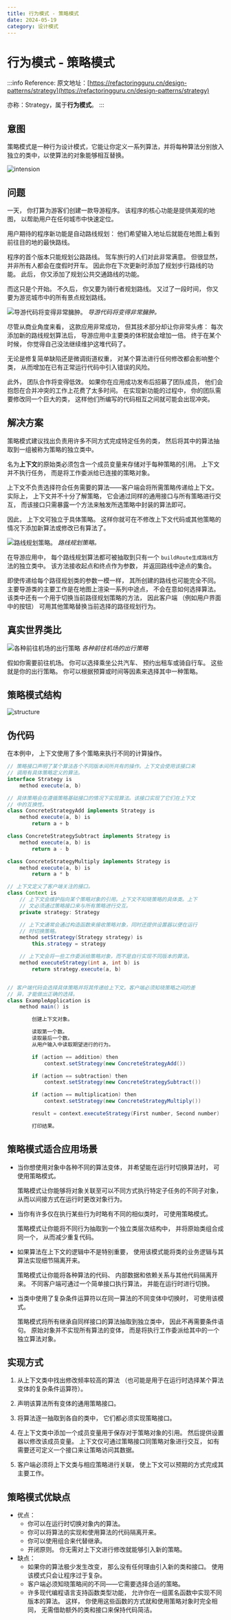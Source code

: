 ```yaml
---
title: 行为模式 - 策略模式
date: 2024-05-19
category: 设计模式
---
```


# 行为模式 - 策略模式

:::info Reference:
原文地址：[https://refactoringguru.cn/design-patterns/strategy](https://refactoringguru.cn/design-patterns/strategy)

亦称：Strategy，属于**行为模式**。
:::

## 意图

策略模式是一种行为设计模式，它能让你定义一系列算法，并将每种算法分别放入独立的类中，以使算法的对象能够相互替换。

![intension](https://refactoringguru.cn/images/patterns/content/strategy/strategy-2x.png)

## 问题

一天， 你打算为游客们创建一款导游程序。 该程序的核心功能是提供美观的地图， 以帮助用户在任何城市中快速定位。

用户期待的程序新功能是自动路线规划： 他们希望输入地址后就能在地图上看到前往目的地的最快路线。

程序的首个版本只能规划公路路线。 驾车旅行的人们对此非常满意。 但很显然， 并非所有人都会在度假时开车。 因此你在下次更新时添加了规划步行路线的功能。 此后， 你又添加了规划公共交通路线的功能。

而这只是个开始。 不久后， 你又要为骑行者规划路线。 又过了一段时间， 你又要为游览城市中的所有景点规划路线。

![导游代码将变得非常臃肿。](https://refactoringguru.cn/images/patterns/diagrams/strategy/problem-2x.png)
*导游代码将变得非常臃肿。*

尽管从商业角度来看， 这款应用非常成功， 但其技术部分却让你非常头疼： 每次添加新的路线规划算法后， 导游应用中主要类的体积就会增加一倍。 终于在某个时候， 你觉得自己没法继续维护这堆代码了。

无论是修复简单缺陷还是微调街道权重， 对某个算法进行任何修改都会影响整个类， 从而增加在已有正常运行代码中引入错误的风险。

此外， 团队合作将变得低效。 如果你在应用成功发布后招募了团队成员， 他们会抱怨在合并冲突的工作上花费了太多时间。 在实现新功能的过程中， 你的团队需要修改同一个巨大的类， 这样他们所编写的代码相互之间就可能会出现冲突。

## 解决方案

策略模式建议找出负责用许多不同方式完成特定任务的类， 然后将其中的算法抽取到一组被称为策略的独立类中。

名为**上下文**的原始类必须包含一个成员变量来存储对于每种策略的引用。 上下文并不执行任务， 而是将工作委派给已连接的策略对象。

上下文不负责选择符合任务需要的算法——客户端会将所需策略传递给上下文。 实际上， 上下文并不十分了解策略， 它会通过同样的通用接口与所有策略进行交互， 而该接口只需暴露一个方法来触发所选策略中封装的算法即可。

因此， 上下文可独立于具体策略。 这样你就可在不修改上下文代码或其他策略的情况下添加新算法或修改已有算法了。

![路线规划策略。](https://refactoringguru.cn/images/patterns/diagrams/strategy/solution-2x.png)
*路线规划策略。*

在导游应用中， 每个路线规划算法都可被抽取到只有一个 `build­Route生成路线`方法的独立类中。 该方法接收起点和终点作为参数， 并返回路线中途点的集合。

即使传递给每个路径规划类的参数一模一样， 其所创建的路线也可能完全不同。 主要导游类的主要工作是在地图上渲染一系列中途点， 不会在意如何选择算法。 该类中还有一个用于切换当前路径规划策略的方法， 因此客户端 （例如用户界面中的按钮） 可用其他策略替换当前选择的路径规划行为。

## 真实世界类比

![各种前往机场的出行策略](https://refactoringguru.cn/images/patterns/content/strategy/strategy-comic-1-zh-2x.png)
*各种前往机场的出行策略*

假如你需要前往机场。 你可以选择乘坐公共汽车、 预约出租车或骑自行车。 这些就是你的出行策略。 你可以根据预算或时间等因素来选择其中一种策略。

## 策略模式结构

![structure](https://refactoringguru.cn/images/patterns/diagrams/strategy/structure-2x.png)

## 伪代码

在本例中， 上下文使用了多个策略来执行不同的计算操作。

```java
// 策略接口声明了某个算法各个不同版本间所共有的操作。上下文会使用该接口来
// 调用有具体策略定义的算法。
interface Strategy is
    method execute(a, b)

// 具体策略会在遵循策略基础接口的情况下实现算法。该接口实现了它们在上下文
// 中的互换性。
class ConcreteStrategyAdd implements Strategy is
    method execute(a, b) is
        return a + b

class ConcreteStrategySubtract implements Strategy is
    method execute(a, b) is
        return a - b

class ConcreteStrategyMultiply implements Strategy is
    method execute(a, b) is
        return a * b

// 上下文定义了客户端关注的接口。
class Context is
    // 上下文会维护指向某个策略对象的引用。上下文不知晓策略的具体类。上下
    // 文必须通过策略接口来与所有策略进行交互。
    private strategy: Strategy

    // 上下文通常会通过构造函数来接收策略对象，同时还提供设置器以便在运行
    // 时切换策略。
    method setStrategy(Strategy strategy) is
        this.strategy = strategy

    // 上下文会将一些工作委派给策略对象，而不是自行实现不同版本的算法。
    method executeStrategy(int a, int b) is
        return strategy.execute(a, b)


// 客户端代码会选择具体策略并将其传递给上下文。客户端必须知晓策略之间的差
// 异，才能做出正确的选择。
class ExampleApplication is
    method main() is

        创建上下文对象。

        读取第一个数。
        读取最后一个数。
        从用户输入中读取期望进行的行为。

        if (action == addition) then
            context.setStrategy(new ConcreteStrategyAdd())

        if (action == subtraction) then
            context.setStrategy(new ConcreteStrategySubtract())

        if (action == multiplication) then
            context.setStrategy(new ConcreteStrategyMultiply())

        result = context.executeStrategy(First number, Second number)

        打印结果。
```

## 策略模式适合应用场景

- 当你想使用对象中各种不同的算法变体， 并希望能在运行时切换算法时， 可使用策略模式。

    策略模式让你能够将对象关联至可以不同方式执行特定子任务的不同子对象， 从而以间接方式在运行时更改对象行为。

- 当你有许多仅在执行某些行为时略有不同的相似类时， 可使用策略模式。

    策略模式让你能将不同行为抽取到一个独立类层次结构中， 并将原始类组合成同一个， 从而减少重复代码。

- 如果算法在上下文的逻辑中不是特别重要， 使用该模式能将类的业务逻辑与其算法实现细节隔离开来。

    策略模式让你能将各种算法的代码、 内部数据和依赖关系与其他代码隔离开来。 不同客户端可通过一个简单接口执行算法， 并能在运行时进行切换。

- 当类中使用了复杂条件运算符以在同一算法的不同变体中切换时， 可使用该模式。

    策略模式将所有继承自同样接口的算法抽取到独立类中， 因此不再需要条件语句。 原始对象并不实现所有算法的变体， 而是将执行工作委派给其中的一个独立算法对象。

## 实现方式

1. 从上下文类中找出修改频率较高的算法 （也可能是用于在运行时选择某个算法变体的复杂条件运算符）。

2. 声明该算法所有变体的通用策略接口。

3. 将算法逐一抽取到各自的类中， 它们都必须实现策略接口。

4. 在上下文类中添加一个成员变量用于保存对于策略对象的引用。 然后提供设置器以修改该成员变量。 上下文仅可通过策略接口同策略对象进行交互， 如有需要还可定义一个接口来让策略访问其数据。

5. 客户端必须将上下文类与相应策略进行关联， 使上下文可以预期的方式完成其主要工作。

## 策略模式优缺点

- 优点：
  - 你可以在运行时切换对象内的算法。
  - 你可以将算法的实现和使用算法的代码隔离开来。
  - 你可以使用组合来代替继承。
  - 开闭原则。 你无需对上下文进行修改就能够引入新的策略。
- 缺点：
  - 如果你的算法极少发生改变， 那么没有任何理由引入新的类和接口。 使用该模式只会让程序过于复杂。
  - 客户端必须知晓策略间的不同——它需要选择合适的策略。
  - 许多现代编程语言支持函数类型功能， 允许你在一组匿名函数中实现不同版本的算法。 这样， 你使用这些函数的方式就和使用策略对象时完全相同， 无需借助额外的类和接口来保持代码简洁。
